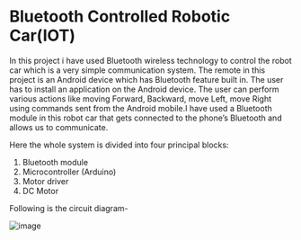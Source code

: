 # Bluetooth Controlled Robotic Car(IOT)

In this project i have used Bluetooth wireless technology to control the robot car which is a very simple communication system. The remote in this project is an Android device which has Bluetooth feature built in. 
The user has to install an application on the Android device. The user can perform various actions like moving Forward, Backward, move Left, move Right using commands sent from the Android mobile.I have used a Bluetooth module in this robot car that gets connected to the phone’s Bluetooth and allows us to communicate.

Here the whole system is divided into four principal blocks:
1.	Bluetooth module
2.	Microcontroller (Arduino)
3.	Motor driver
4.	DC Motor


Following is the circuit diagram-


![image](https://user-images.githubusercontent.com/76570343/115854639-13b28800-a448-11eb-8fd7-46328dcebd35.png)



